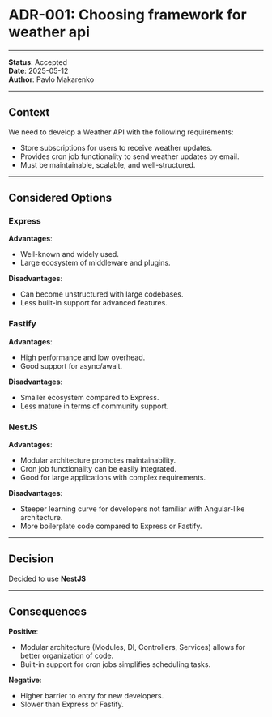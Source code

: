 # ADR-001: Choosing framework for weather api

---

**Status**: Accepted \
**Date**: 2025-05-12 \
**Author**: Pavlo Makarenko

---

## Context
We need to develop a Weather API with the following requirements:
- Store subscriptions for users to receive weather updates.
- Provides cron job functionality to send weather updates by email.
- Must be maintainable, scalable, and well-structured.

---

## Considered Options
### Express

**Advantages**:
- Well-known and widely used.
- Large ecosystem of middleware and plugins.

**Disadvantages**:
- Can become unstructured with large codebases. 
- Less built-in support for advanced features.

### Fastify

**Advantages**:
- High performance and low overhead.
- Good support for async/await.

**Disadvantages**:
- Smaller ecosystem compared to Express.
- Less mature in terms of community support.

### NestJS

**Advantages**:
- Modular architecture promotes maintainability.
- Cron job functionality can be easily integrated.
- Good for large applications with complex requirements.

**Disadvantages**:
- Steeper learning curve for developers not familiar with Angular-like architecture.
- More boilerplate code compared to Express or Fastify.

---

## Decision
Decided to use **NestJS**

---

## Consequences

**Positive**:
- Modular architecture (Modules, DI, Controllers, Services) allows for better organization of code.
- Built-in support for cron jobs simplifies scheduling tasks.

**Negative**:
- Higher barrier to entry for new developers.
- Slower than Express or Fastify.